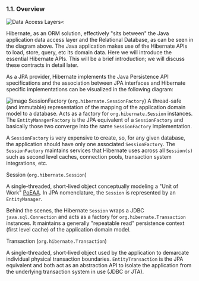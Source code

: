 ### 1.1. Overview

![Data Access Layers](images/architecture/data_access_layers.svg)<

Hibernate, as an ORM solution, effectively "sits between" the Java application data access layer and the Relational Database, as can be seen in the diagram above.
The Java application makes use of the Hibernate APIs to load, store, query, etc its domain data.
Here we will introduce the essential Hibernate APIs.
This will be a brief introduction; we will discuss these contracts in detail later.


As a JPA provider, Hibernate implements the Java Persistence API specifications and the association between JPA interfaces and Hibernate specific implementations can be visualized in the following diagram:


![image](images/architecture/JPA_Hibernate.svg)
SessionFactory (`org.hibernate.SessionFactory`)
A thread-safe (and immutable) representation of the mapping of the application domain model to a database.
Acts as a factory for `org.hibernate.Session` instances. The `EntityManagerFactory` is the JPA equivalent of a `SessionFactory` and basically those two converge into the same `SessionFactory` implementation.

A `SessionFactory` is very expensive to create, so, for any given database, the application should have only one associated `SessionFactory`.
The `SessionFactory` maintains services that Hibernate uses across all `Session(s)` such as second level caches, connection pools, transaction system integrations, etc.

Session (`org.hibernate.Session`)

A single-threaded, short-lived object conceptually modeling a "Unit of Work" [PoEAA](#PoEAA).
In JPA nomenclature, the `Session` is represented by an `EntityManager`.


Behind the scenes, the Hibernate `Session` wraps a JDBC `java.sql.Connection` and acts as a factory for `org.hibernate.Transaction` instances.
It maintains a generally "repeatable read" persistence context (first level cache) of the application domain model.

Transaction (`org.hibernate.Transaction`)


A single-threaded, short-lived object used by the application to demarcate individual physical transaction boundaries.
`EntityTransaction` is the JPA equivalent and both act as an abstraction API to isolate the application from the underlying transaction system in use (JDBC or JTA).

